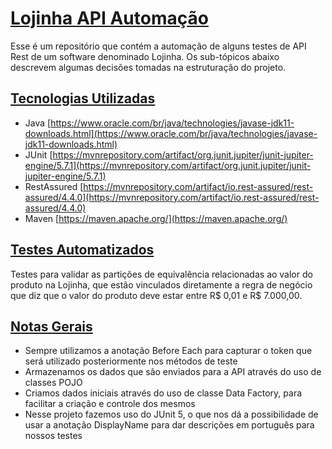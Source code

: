 # [Lojinha API Automação](https://github.com/MatheusCaputo/lojinhaAPIAutomacao)

Esse é um repositório que contém a automação de alguns testes de API Rest de um software denominado Lojinha. Os sub-tópicos abaixo descrevem algumas decisões tomadas na estruturação do projeto.

## [Tecnologias Utilizadas](https://github.com/MatheusCaputo/lojinhaAPIAutomacao#tecnologias-utilizadas)

-   Java  [https://www.oracle.com/br/java/technologies/javase-jdk11-downloads.html](https://www.oracle.com/br/java/technologies/javase-jdk11-downloads.html)
-   JUnit  [https://mvnrepository.com/artifact/org.junit.jupiter/junit-jupiter-engine/5.7.1](https://mvnrepository.com/artifact/org.junit.jupiter/junit-jupiter-engine/5.7.1)
-   RestAssured  [https://mvnrepository.com/artifact/io.rest-assured/rest-assured/4.4.0](https://mvnrepository.com/artifact/io.rest-assured/rest-assured/4.4.0)
-   Maven  [https://maven.apache.org/](https://maven.apache.org/)

## [Testes Automatizados](https://github.com/MatheusCaputo/lojinhaAPIAutomacao#testes-automatizados)

Testes para validar as partições de equivalência relacionadas ao valor do produto na Lojinha, que estão vinculados diretamente a regra de negócio que diz que o valor do produto deve estar entre R$ 0,01 e R$ 7.000,00.

## [Notas Gerais](https://github.com/MatheusCaputo/lojinhaAPIAutomacao#notas-gerais)

-   Sempre utilizamos a anotação Before Each para capturar o token que será utilizado posteriormente nos métodos de teste
-   Armazenamos os dados que são enviados para a API através do uso de classes POJO
-   Criamos dados iniciais através do uso de classe Data Factory, para facilitar a criação e controle dos mesmos
-   Nesse projeto fazemos uso do JUnit 5, o que nos dá a possibilidade de usar a anotação DisplayName para dar descrições em português para nossos testes
